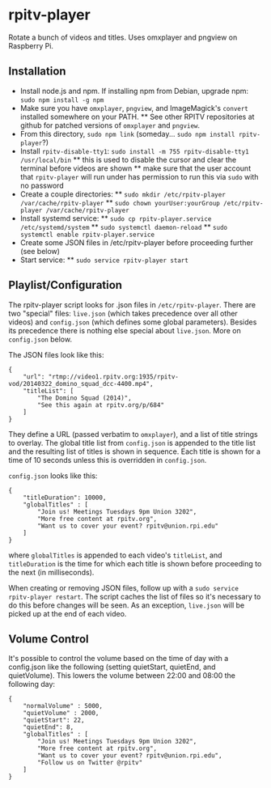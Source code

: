 # rpitv-player
Rotate a bunch of videos and titles.
Uses omxplayer and pngview on Raspberry Pi.

## Installation
* Install node.js and npm. If installing npm from Debian, upgrade npm:
  `sudo npm install -g npm`
* Make sure you have `omxplayer`, `pngview`, and ImageMagick's `convert`
  installed somewhere on your PATH.
** See other RPITV repositories at github for patched versions of `omxplayer`
   and `pngview`.
* From this directory, `sudo npm link` (someday... `sudo npm install rpitv-player`?)
* Install `rpitv-disable-tty1`: `sudo install -m 755 rpitv-disable-tty1 /usr/local/bin`
** this is used to disable the cursor and clear the terminal before videos are shown
** make sure that the user account that `rpitv-player` will run under has permission
   to run this via `sudo` with no password
* Create a couple directories:
** `sudo mkdir /etc/rpitv-player /var/cache/rpitv-player`
** `sudo chown yourUser:yourGroup /etc/rpitv-player /var/cache/rpitv-player`
* Install systemd service:
** `sudo cp rpitv-player.service /etc/systemd/system`
** `sudo systemctl daemon-reload`
** `sudo systemctl enable rpitv-player.service`
* Create some JSON files in /etc/rpitv-player before proceeding further (see below)
* Start service:
** `sudo service rpitv-player start`

## Playlist/Configuration
The rpitv-player script looks for .json files in `/etc/rpitv-player`. There are 
two "special" files: `live.json` (which takes precedence over all other videos)
and `config.json` (which defines some global parameters). Besides its precedence 
there is nothing else special about `live.json`. More on `config.json` below.

The JSON files look like this:
```
{
	"url": "rtmp://video1.rpitv.org:1935/rpitv-vod/20140322_domino_squad_dcc-4400.mp4",
	"titleList": [
		"The Domino Squad (2014)",
		"See this again at rpitv.org/p/684"
	]
}
```

They define a URL (passed verbatim to `omxplayer`), and a list of title strings to overlay.
The global title list from `config.json` is appended to the title list and the resulting
list of titles is shown in sequence. Each title is shown for a time of 10 seconds unless
this is overridden in `config.json`.

`config.json` looks like this:
```
{
	"titleDuration": 10000,
	"globalTitles" : [
		"Join us! Meetings Tuesdays 9pm Union 3202",
		"More free content at rpitv.org",
		"Want us to cover your event? rpitv@union.rpi.edu"
	]
}
```

where `globalTitles` is appended to each video's `titleList`, and `titleDuration` is the
time for which each title is shown before proceeding to the next (in milliseconds).

When creating or removing JSON files, follow up with a `sudo service rpitv-player restart`.
The script caches the list of files so it's necessary to do this before changes will be seen.
As an exception, `live.json` will be picked up at the end of each video.

## Volume Control
It's possible to control the volume based on the time of day with a config.json like the 
following (setting quietStart, quietEnd, and quietVolume). This lowers the volume between
22:00 and 08:00 the following day:

```
{
	"normalVolume" : 5000,
	"quietVolume" : 2000,
	"quietStart": 22,
	"quietEnd": 8,
	"globalTitles" : [
		"Join us! Meetings Tuesdays 9pm Union 3202",
		"More free content at rpitv.org",
		"Want us to cover your event? rpitv@union.rpi.edu",
		"Follow us on Twitter @rpitv"
	]
}
```

